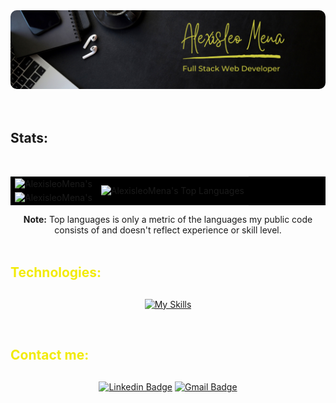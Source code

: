 <section>
  <img src="./assets/images/2.png" alt="Banner" style="border-radius: 10px;">
</section>

<br/>

<br/>
<h2>Stats:</h2>
<br/>
<div align="center">
<table cellpadding="0" bgcolor="#0000">
    <tbody>
        <tr>
            <td rowspan=2 >
              <img alt="AlexisleoMena's" src="https://github-readme-streak-stats-eosin-seven.vercel.app/?user=AlexisleoMena&theme=yellowdark&hide_border=true&card_width=420" height="200px" width="400px"/>
            </td>
            <td rowspan=4 align="center">
              <img alt="AlexisleoMena's Top Languages" src="https://github-readme-stats-git-masterrstaa-rickstaa.vercel.app/api/top-langs/?username=AlexisleoMena&layout=donut-vertical&theme=highcontrast&border_color=0000&langs_count=12&custom_title=&nbsp;&nbsp;&nbsp;&nbsp;&nbsp;&nbsp;&nbsp;Most%20Used%20Languages" height="410px" />
            </td>
        </tr>
        <tr></tr>
        <tr>
            <td rowspan=2 align="center">
              <img alt="AlexisleoMena's" src="https://github-readme-stats-git-masterrstaa-rickstaa.vercel.app/api?username=AlexisleoMena&theme=highcontrast&border_color=0000&count_private=true&custom_title=Alexisleo's%20GitHub%20Stats&card_width=420" height="200px" width="400px"/>
            </td>
        </tr>
    </tbody>
</table>
<b >Note:</b> Top languages is only a metric of the languages my public code consists of and doesn't reflect experience or skill level.
</div>

<br/>

<h2 style="color: #F2EB09; margin-bottom: 30px">Technologies:</h2>
<div align="center">

[![My Skills](https://skillicons.dev/icons?i=cpp,cs,js,ts,go,visualstudio,vscode,react,vite,redux,webpack,babel,bootstrap,tailwind,jest,angular,reactivex,materialui,nodejs,express,dotnet,docker,nginx,postgres,mongodb,html,css,git,postman,azure)](https://skillicons.dev)
</div>  

<br/>

<h2 style="color: #F2EB09; margin-bottom: 30px">Contact me:</h2>
<div align="center">

[![Linkedin Badge](https://img.shields.io/badge/-Alexis%20Leonardo%20Mena-blue?style=flat-square&logo=Linkedin&logoColor=white&link=https://www.linkedin.com/in/alexis-leonardo-mena/)](https://www.linkedin.com/in/alexis-leonardo-mena/)
[![Gmail Badge](https://img.shields.io/badge/-alexismena2690@gmail.com-c14438?style=flat-square&logo=Gmail&logoColor=white&link=mailto:alexismena2690@gmail.com)](mailto:alexismena2690@gmail.com)
</div>  
